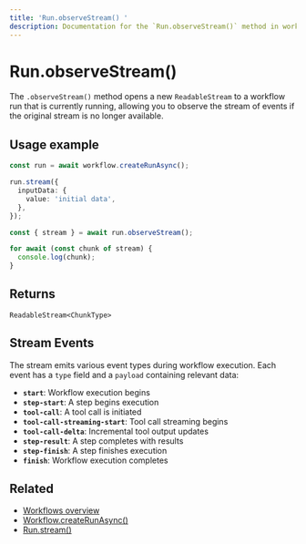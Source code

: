 ```yaml
---
title: 'Run.observeStream() '
description: Documentation for the `Run.observeStream()` method in workflows, which enables reopening the stream of an already active workflow run.
---
```


# Run.observeStream()

The `.observeStream()` method opens a new `ReadableStream` to a workflow run that is currently running, allowing you to observe the stream of events if the original stream is no longer available.

## Usage example

```typescript showLineNumbers copy
const run = await workflow.createRunAsync();

run.stream({
  inputData: {
    value: 'initial data',
  },
});

const { stream } = await run.observeStream();

for await (const chunk of stream) {
  console.log(chunk);
}
```

## Returns

`ReadableStream<ChunkType>`

## Stream Events

The stream emits various event types during workflow execution. Each event has a `type` field and a `payload` containing relevant data:

- **`start`**: Workflow execution begins
- **`step-start`**: A step begins execution
- **`tool-call`**: A tool call is initiated
- **`tool-call-streaming-start`**: Tool call streaming begins
- **`tool-call-delta`**: Incremental tool output updates
- **`step-result`**: A step completes with results
- **`step-finish`**: A step finishes execution
- **`finish`**: Workflow execution completes

## Related

- [Workflows overview](/docs/workflows/overview#testing-workflows-locally)
- [Workflow.createRunAsync()](../../../reference/workflows/workflow-methods/create-run)
- [Run.stream()](./stream)
